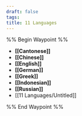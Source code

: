 ```yaml
---
draft: false
tags: 
title: 11 Languages
---
```


%% Begin Waypoint %%

- **[[Cantonese]]**
- **[[Chinese]]**
- **[[English]]**
- **[[German]]**
- **[[Greek]]**
- **[[Indonesian]]**
- **[[Russian]]**
- [[11 Languages/Untitled]]

%% End Waypoint %%
